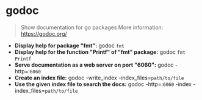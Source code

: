 # godoc
> Show documentation for go packages
> More information: <https://godoc.org/>
- **Display help for package "fmt":**
godoc `fmt`
- **Display help for the function "Printf" of "fmt" package:**
godoc `fmt` `Printf`
- **Serve documentation as a web server on port "6060":**
godoc -http=:`6060`
- **Create an index file:**
godoc -write_index -index_files=`path/to/file`
- **Use the given index file to search the docs:**
godoc -http=:`6060` -index -index_files=`path/to/file`

